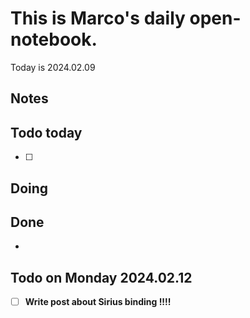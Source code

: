 # This is Marco's daily open-notebook.

Today is 2024.02.09


## Notes

## Todo today
- [ ] 

## Doing


## Done
*  


## Todo on Monday 2024.02.12
- [ ] **Write  post about Sirius binding !!!!**